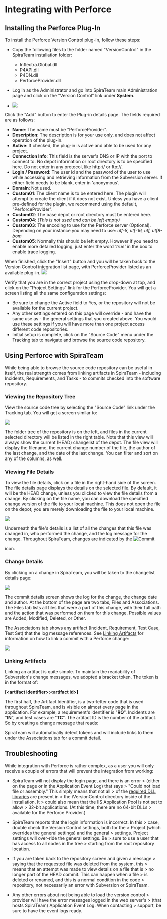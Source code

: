 # Integrating with Perforce

## Installing the Perforce Plug-In  
To install the Perforce Version Control plug-in, follow these steps:

-   Copy the following files to the folder named "VersionControl" in the SpiraTeam installation folder:
    
    -   Inflectra.Global.dll
    -   P4API.dll
    -   P4DN.dll
    -   PerforceProvider.dll

-   Log in as the Administrator and go into SpiraTeam main Administration page and click on the "Version Control" link under **System**.

-   ![](img/Integrating_with_Perforce_53.png)


Click the "Add" button to enter the Plug-in details page. The fields required are as follows:

-   **Name**: The name must be "PerforceProvider".
-   **Description**: The description is for your use only, and does not affect operation of the plug-in.
-   **Active**: If checked, the plug-in is active and able to be used for any project.
-   **Connection Info**: This field is the server's DNS or IP with the port to connect to. No depot information or root directory is to be specified here. Do not enter in any protocol, like http:// or ftp://.
-   **Login / Password**: The user id and the password of the user to use while accessing and retrieving information from the Subversion server. If either field needs to be blank, enter in
'anonymous'.
-   **Domain**: Not used.
-   **Custom01**: The client name is to be entered here. The plugin will attempt to create the client if it does not exist. Unless you have a client pre-defined for the plugin, we recommend using the default, "PerforceProvider".
-   **Custom02**: The base depot or root directory must be entered here.
-   **Custom04**: *(This is not used and can be left empty)*
-   **Custom03**: The encoding to use for the Perforce server (Optional). Depending on your instance you may need to use: *utf-8, utf-16, utf, utf8-bom*
-   **Custom05**: Normally this should be left empty. However if you need to enable more detailed logging, just enter the word *'true'* in the box to enable trace logging.

When finished, click the "Insert" button and you will be taken back to the Version Control integration list page, with PerforceProvider listed as an available plug-in.
![](img/Integrating_with_Perforce_54.png)


Verify that you are in the correct project using the drop-down at top, and click on the "Project Settings" link for the PerforceProvider. You will get a screen listing all the same configuration settings:

-   Be sure to change the Active field to Yes, or the repository will not be available for the current project.
-   Any other settings entered on this page will override - and have the same use as - the general settings that you created above. You would use these settings if you will have more than one project access different code repositories.
-   Initial setup is complete, click on the "Source Code" menu under the Tracking tab to navigate and browse the source code repository.

## Using Perforce with SpiraTeam

While being able to browse the source code repository can be useful in itself, the real strength comes from linking artifacts in SpiraTeam -
including Incidents, Requirements, and Tasks - to commits checked into the software repository.

### Viewing the Repository Tree

View the source code tree by selecting the "Source Code" link under the Tracking tab. You will get a screen similar to:

![](img/Integrating_with_Perforce_55.png)




The folder tree of the repository is on the left, and files in the current selected directory will be listed in the right table. Note that this view will always show the current (HEAD) changelist of the depot. The file view will display the filename, the current change number of the file, the author of the last change, and the date of the last change. You can filter and sort on any of the columns, as well.

### Viewing File Details

To view the file details, click on a file in the right-hand side of the screen. The file details page displays the details on the selected file. By default, it will be the HEAD change, unless you clicked to view the file details from a change. By clicking on the file name, you can download the specified change version of the file to your local machine. This does not open the file on the depot; you are merely downloading the file to your local machine.

![](img/Integrating_with_Perforce_56.png)




Underneath the file's details is a list of all the changes that this file was changed in, who performed the change, and the log message for the change. Throughout SpiraTeam, changes are indicated by the
![Commit](img/Integrating_with_Perforce_12.png)


 icon.

### Change Details

By clicking on a change in SpiraTeam, you will be taken to the changelist details page:

![](img/Integrating_with_Perforce_57.png)




The commit details screen shows the log for the change, the change date and author. At the bottom of the page are two tabs, Files and Associations. The Files tab lists all files that were a part of this change, with their full path and the action that was performed on them for this change. Possible values are Added, Modified, Deleted, or Other.

The Associations tab shows any artifact (Incident, Requirement, Test Case, Test Set) that the log message references. See [Linking Artifacts](#linking-artifacts) for information on how to link a commit with a Perforce change:

![](img/Integrating_with_Perforce_58.png)




### Linking Artifacts

Linking an artifact is quite simple. To maintain the readability of Subversion's change messages, we adopted a bracket token. The token is in the format of:

**\[<artifact identifier\>:<artifact id\>\]**

The first half, the Artifact Identifier, is a two-letter code that is used throughout SpiraTeam, and is visible on almost every page in the application. For example, a requirement's identifier is "**RQ**". Incidents are "**IN**", and test cases are "**TC**". The artifact ID is the number of the artifact. So by creating a change message that reads:

SpiraTeam will automatically detect tokens and will include links to them under the Associations tab for a commit detail.

## Troubleshooting

While integration with Perforce is rather complex, as a user you will only receive a couple of errors that will prevent the integration from working:

-   SpiraTeam will not display the login page, and there is an error > (either on the page or in the Application Event Log) that says > "Could not load file or assembly." This simply means that not all > of the [required DLL libraries](#installing-the-perforce-plug-in) are present in > the \\VersionControl directory inside of the installation. It > could also mean that the IIS Application Pool is not set to allow > 32-bit applications. (At this time, there are no 64-bit DLLs > available for the Perforce Provider.)

-   SpiraTeam reports that the login information is incorrect. In this > case, double check the Version Control settings, both for the > Project (which overrides the general settings) and the general > settings. Project settings will over-ride the general settings. Be > sure to use a user that has access to all nodes in the tree > starting from the root repository location.

-   If you are taken back to the repository screen and given a message > saying that the requested file was deleted from the system, this > means that an attempt was made to view details on a file that is > no longer part of the HEAD commit. This can happen when a file > is deleted or renamed, and this is a normal condition in the code > repository, not necessarily an error with Subversion or SpiraTeam.

-   Any other errors about not being able to load the version control > provider will have the error messages logged in the web server's > (that hosts SpiraTeam) Application Event Log. When contacting > support, be sure to have the event logs ready.

